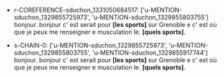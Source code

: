  * r-COREFERENCE-sduchon_1331050684517: ['u-MENTION-sduchon_1329855725973', 'u-MENTION-sduchon_1329855803755']
	bonjour.
	 bonjour c' est serait pour **[les sports]** sur Grenoble e c' est où que je peux me renseigner e musculation le.
	 **[quels sports]**.
	
 * s-CHAIN-0: ['u-MENTION-sduchon_1329855725973', 'u-MENTION-sduchon_1329855803755', 'u-MENTION-sduchon_1329855917744']
	bonjour.
	 bonjour c' est serait pour **[les sports]** sur Grenoble e c' est où que je peux me renseigner e musculation le.
	 **[quels sports]**.
	
